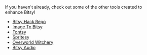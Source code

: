 If you haven't already, check out some of the other tools created to enhance Bitsy!

* <a href="https://github.com/seleb/bitsy-hacks/" target="_blank" rel="noopener">Bitsy Hack Repo
* <a href="https://ruin.itch.io/image-to-bitsy" target="_blank" rel="noopener">Image To Bitsy
* <a href="https://seansleblanc.itch.io/fontsy" target="_blank" rel="noopener">Fontsy
* <a href="https://tommakesstuff.itch.io/spritesy" target="_blank" rel="noopener">Spritesy
* <a href="https://voec.github.io/witchery/" target="_blank" rel="noopener">Overworld Witchery
* <a href="https://candle.itch.io/bitsy-audio" target="_blank" rel="noopener">Bitsy Audio